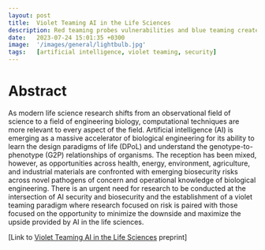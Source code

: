 ```yaml
---
layout: post
title:  Violet Teaming AI in the Life Sciences
description: Red teaming probes vulnerabilities and blue teaming creates defenses, violet teaming synthesizes both to build secure systems serving society. 
date:   2023-07-24 15:01:35 +0300
image:  '/images/general/lightbulb.jpg'
tags:   [artificial intelligence, violet teaming, security]
---
```


# Abstract
As modern life science research shifts from an observational field of science to a field of engineering biology, 
computational techniques are more relevant to every aspect of the field. Artificial intelligence (AI) is emerging 
as a massive accelerator of biological engineering for its ability to learn the design paradigms of life (DPoL) 
and understand the genotype-to-phenotype (G2P) relationships of organisms. The reception has been mixed, however, 
as opportunities across health, energy, environment, agriculture, and industrial materials are confronted with 
emerging biosecurity risks across novel pathogens of concern and operational knowledge of biological engineering. 
There is an urgent need for research to be conducted at the intersection of AI security and biosecurity and the 
establishment of a violet teaming paradigm where research focused on risk is paired with those focused on the 
opportunity to minimize the downside and maximize the upside provided by AI in the life sciences.

[Link to [Violet Teaming AI in the Life Sciences](https://doi.org/10.5281/zenodo.8180395) preprint]
